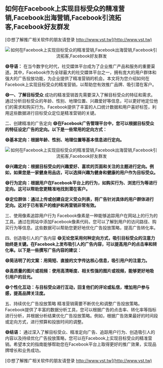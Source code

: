 ## **如何在Facebook上实现目标受众的精准营销,Facebook出海营销,Facebook引流拓客,Facebook好友群发**

[😍想了解推广相关软件的朋友请登录 http://www.vst.tw](http://www.vst.tw)

 <center><img src="https://vst.tw/MP4/tuiguang/png/3.png" alt="如何在Facebook上实现目标受众的精准营销,Facebook出海营销,Facebook引流拓客,Facebook好友群发"></center>

**😄导语：**
在当今数字化时代，社交媒体平台成为了企业推广产品和服务的重要渠道。其中，Facebook作为全球最大的社交媒体平台之一，拥有庞大的用户群体和强大的广告投放功能，为企业提供了精准营销的机会。本文将为您介绍如何在Facebook上实现目标受众的精准营销，以帮助您有效推广品牌、吸引潜在客户。

**😄一、了解目标受众**
成功的精准营销首先需要深入了解目标受众的特征和需求。通过分析目标受众的年龄、性别、地理位置、兴趣爱好等信息，可以更好地定位他们的需求和购买行为。Facebook提供了丰富的人口统计数据和用户喜好标签，利用这些数据进行目标受众定位是精准营销的关键。

二、创建精准的广告定向
**😄在Facebook广告管理平台中，您可以根据目标受众的特征设定广告的定向。以下是一些常用的定向方式：**

**😄基本定向：根据年龄、性别、地理位置等基本信息进行定向。**

 <center><img src="https://vst.tw/MP4/tuiguang/png/6.png" alt="如何在Facebook上实现目标受众的精准营销,Facebook出海营销,Facebook引流拓客,Facebook好友群发"></center>

**😄兴趣定向：根据目标受众的兴趣爱好、喜欢的页面和关注的主题进行定向。例如，如果您是一家健身用品店，可以选择兴趣为健身和健康的用户作为目标受众。**

**😄行为定向：根据用户在Facebook平台上的行为，如购买行为、浏览行为等进行定向。这可以帮助您更精准地找到潜在客户。**

**😄定位群体：通过上传或创建自定义受众列表，将广告针对具体的用户群体进行定向。这对于已有客户的维护和再营销非常有效。**

三、使用像素追踪用户行为
Facebook像素是一种能够追踪用户在网站上的行为的工具。通过在网站中添加Facebook像素代码，您可以了解到用户的访问路径、购买行为等信息。这些数据可以帮助您更好地优化广告投放策略，提高广告转化率。

四、创造吸引人的广告内容
**😄无论您采用何种定向方式，吸引目标受众的注意力始终是关键。在Facebook上发布吸引人的广告内容，可以提高用户的点击率和转化率。以下是一些撰写广告内容的建议：**

**😄简洁明了的文案：用简短、直接的文字传达核心信息，吸引用户的注意力。**

**😄高质量的图片或视频：使用高清晰度、相关性强的图片或视频，能够更好地吸引用户的目光。**

**😄个性化互动：与目标受众进行互动，回复他们的评论或私信，增加用户参与感，提高品牌关注度。**

五、持续优化广告投放策略
精准营销需要不断优化和调整广告投放策略。Facebook提供了丰富的数据分析工具，您可以根据广告的点击率、转化率等指标进行分析，并根据分析结果优化广告投放策略。例如，根据广告效果最好的时间段或定向方式，进行预算和投放时间的调整。

**😄结语：**
通过深入了解目标受众、精准定向广告、追踪用户行为、创造吸引人的内容以及持续优化广告投放策略，您可以在Facebook上实现目标受众的精准营销。希望本文的指南能够帮助您在Facebook平台上取得更好的推广效果，实现品牌增长和业务成功。

[😍想了解推广相关软件的朋友请登录 http://www.vst.tw](http://www.vst.tw)




